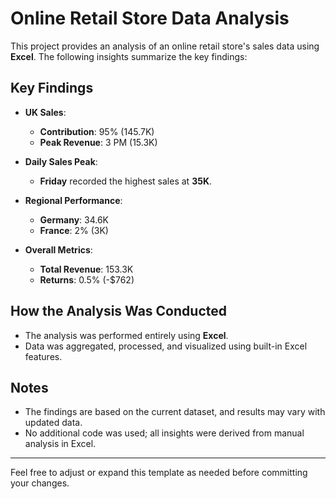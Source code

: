 # Online Retail Store Data Analysis

This project provides an analysis of an online retail store's sales data using **Excel**. The following insights summarize the key findings:

## Key Findings

- **UK Sales**:  
  - **Contribution**: 95% (145.7K)  
  - **Peak Revenue**: 3 PM (15.3K)

- **Daily Sales Peak**:  
  - **Friday** recorded the highest sales at **35K**.

- **Regional Performance**:  
  - **Germany**: 34.6K  
  - **France**: 2% (3K)

- **Overall Metrics**:  
  - **Total Revenue**: 153.3K  
  - **Returns**: 0.5% (-$762)

## How the Analysis Was Conducted

- The analysis was performed entirely using **Excel**.
- Data was aggregated, processed, and visualized using built-in Excel features.

## Notes

- The findings are based on the current dataset, and results may vary with updated data.
- No additional code was used; all insights were derived from manual analysis in Excel.

---

Feel free to adjust or expand this template as needed before committing your changes.
